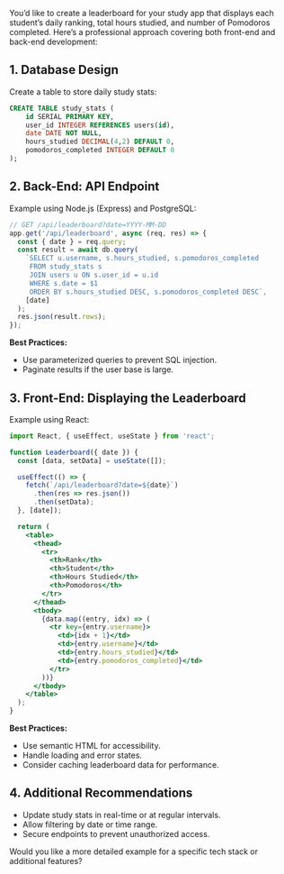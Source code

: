 You’d like to create a leaderboard for your study app that displays each student’s daily ranking, total hours studied, and number of Pomodoros completed. Here’s a professional approach covering both front-end and back-end development:

## 1. Database Design

Create a table to store daily study stats:

```sql
CREATE TABLE study_stats (
    id SERIAL PRIMARY KEY,
    user_id INTEGER REFERENCES users(id),
    date DATE NOT NULL,
    hours_studied DECIMAL(4,2) DEFAULT 0,
    pomodoros_completed INTEGER DEFAULT 0
);
```

## 2. Back-End: API Endpoint

Example using Node.js (Express) and PostgreSQL:

```js
// GET /api/leaderboard?date=YYYY-MM-DD
app.get('/api/leaderboard', async (req, res) => {
  const { date } = req.query;
  const result = await db.query(
    `SELECT u.username, s.hours_studied, s.pomodoros_completed
     FROM study_stats s
     JOIN users u ON s.user_id = u.id
     WHERE s.date = $1
     ORDER BY s.hours_studied DESC, s.pomodoros_completed DESC`,
    [date]
  );
  res.json(result.rows);
});
```

**Best Practices:**
- Use parameterized queries to prevent SQL injection.
- Paginate results if the user base is large.

## 3. Front-End: Displaying the Leaderboard

Example using React:

```jsx
import React, { useEffect, useState } from 'react';

function Leaderboard({ date }) {
  const [data, setData] = useState([]);

  useEffect(() => {
    fetch(`/api/leaderboard?date=${date}`)
      .then(res => res.json())
      .then(setData);
  }, [date]);

  return (
    <table>
      <thead>
        <tr>
          <th>Rank</th>
          <th>Student</th>
          <th>Hours Studied</th>
          <th>Pomodoros</th>
        </tr>
      </thead>
      <tbody>
        {data.map((entry, idx) => (
          <tr key={entry.username}>
            <td>{idx + 1}</td>
            <td>{entry.username}</td>
            <td>{entry.hours_studied}</td>
            <td>{entry.pomodoros_completed}</td>
          </tr>
        ))}
      </tbody>
    </table>
  );
}
```

**Best Practices:**
- Use semantic HTML for accessibility.
- Handle loading and error states.
- Consider caching leaderboard data for performance.

## 4. Additional Recommendations

- Update study stats in real-time or at regular intervals.
- Allow filtering by date or time range.
- Secure endpoints to prevent unauthorized access.

Would you like a more detailed example for a specific tech stack or additional features?